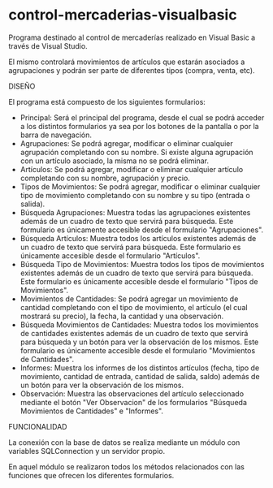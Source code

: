 # control-mercaderias-visualbasic
Programa destinado al control de mercaderías realizado en Visual Basic a través de Visual Studio.

El mismo controlará movimientos de artículos que estarán asociados a agrupaciones y podrán ser parte de diferentes tipos (compra, venta, etc).

DISEÑO

El programa está compuesto de los siguientes formularios:

- Principal: Será el principal del programa, desde el cual se podrá acceder a los distintos formularios ya sea por los botones de la pantalla o por la barra de navegación.
- Agrupaciones: Se podrá agregar, modificar o eliminar cualquier agrupación completando con su nombre. Si existe alguna agrupación con un artículo asociado, la misma no se podrá eliminar.
- Artículos: Se podrá agregar, modificar o eliminar cualquier artículo completando con su nombre, agrupación y precio.
- Tipos de Movimientos: Se podrá agregar, modificar o eliminar cualquier tipo de movimiento completando con su nombre y su tipo (entrada o salida).
- Búsqueda Agrupaciones: Muestra todas las agrupaciones existentes además de un cuadro de texto que servirá para búsqueda. Este formulario es únicamente accesible desde el formulario "Agrupaciones".
- Búsqueda Artículos: Muestra todos los artículos existentes además de un cuadro de texto que servirá para búsqueda. Este formulario es únicamente accesible desde el formulario "Artículos".
- Búsqueda Tipo de Movimientos: Muestra todos los tipos de movimientos existentes además de un cuadro de texto que servirá para búsqueda. Este formulario es únicamente accesible desde el formulario "Tipos de Movimientos".
- Movimientos de Cantidades: Se podrá agregar un movimiento de cantidad completando con el tipo de movimiento, el artículo (el cual mostrará su precio), la fecha, la cantidad y una observación.
- Búsqueda Movimientos de Cantidades: Muestra todos los movimientos de cantidades existentes además de un cuadro de texto que servirá para búsqueda y un botón para ver la observación de los mismos. Este formulario es únicamente accesible desde el formulario "Movimientos de Cantidades".
- Informes: Muestra los informes de los distintos artículos (fecha, tipo de movimiento, cantidad de entrada, cantidad de salida, saldo) además de un botón para ver la observación de los mismos.
- Observación: Muestra las observaciones del artículo seleccionado mediante el botón "Ver Observacion" de los formularios "Búsqueda Movimientos de Cantidades" e "Informes".

FUNCIONALIDAD

La conexión con la base de datos se realiza mediante un módulo con variables SQLConnection y un servidor propio.

En aquel módulo se realizaron todos los métodos relacionados con las funciones que ofrecen los diferentes formularios.
